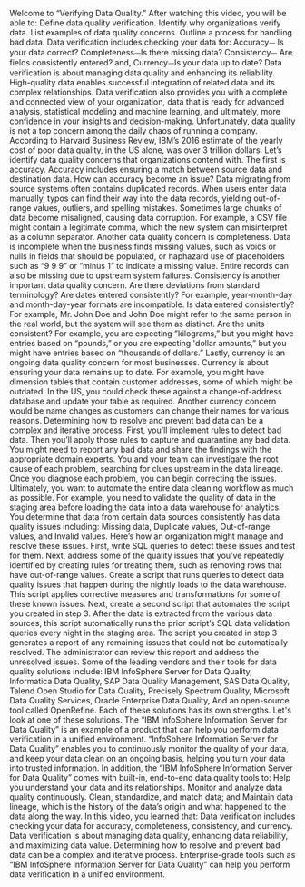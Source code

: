 Welcome to “Verifying Data Quality.”
After watching this video, you will be able to:
Define data quality verification.
Identify why organizations verify data.
List examples of data quality concerns.
Outline a process for handling bad data.
Data verification includes checking your data for:
Accuracy⏤ Is your data correct?
Completeness⏤Is there missing data?
Consistency⏤ Are fields consistently entered? and,
Currency⏤Is your data up to date?
Data verification is about managing data quality and enhancing its reliability.
High-quality data enables successful integration of related data and its complex relationships.
Data verification also provides you with a complete and connected view of your organization,
data that is ready for advanced analysis, statistical modeling and machine learning,
and ultimately, more confidence in your insights and decision-making.
Unfortunately, data quality is not a top concern among the daily chaos of running
a company.
According to Harvard Business Review, IBM’s 2016 estimate of the yearly cost of poor
data quality, in the US alone, was over 3 trillion dollars.
Let’s identify data quality concerns that organizations contend with.
The first is accuracy.
Accuracy includes ensuring a match between source data and destination data.
How can accuracy become an issue?
Data migrating from source systems often contains duplicated records.
When users enter data manually, typos can find their way into the data records, yielding
out-of-range values, outliers, and spelling mistakes.
Sometimes large chunks of data become misaligned, causing data corruption.
For example, a CSV file might contain a legitimate comma, which the new system can misinterpret
as a column separator.
Another data quality concern is completeness.
Data is incomplete when the business finds missing values, such as voids or nulls in
fields that should be populated, or haphazard use of placeholders such as “9 9 9” or
“minus 1” to indicate a missing value.
Entire records can also be missing due to upstream system failures.
Consistency is another important data quality concern.
Are there deviations from standard terminology?
Are dates entered consistently?
For example, year-month-day and month-day-year formats are incompatible.
Is data entered consistently? For example, Mr. John Doe and John Doe might refer to the
same person in the real world, but the system will see them as distinct.
Are the units consistent? For example, you are expecting ”kilograms,” but you might
have entries based on “pounds,” or you are expecting 'dollar amounts,” but you
might have entries based on “thousands of dollars.”
Lastly, currency is an ongoing data quality concern for most businesses.
Currency is about ensuring your data remains up to date.
For example, you might have dimension tables that contain customer addresses, some of which
might be outdated.
In the US, you could check these against a change-of-address database and update your
table as required. Another currency concern would be name changes as customers can change
their names for various reasons.
Determining how to resolve and prevent bad data can be a complex and iterative process.
First, you’ll implement rules to detect bad data.
Then you’ll apply those rules to capture and quarantine any bad data.
You might need to report any bad data and share the findings with the appropriate domain
experts.
You and your team can investigate the root cause of each problem, searching for clues
upstream in the data lineage. Once you diagnose each problem, you can begin
correcting the issues.
Ultimately, you want to automate the entire data cleaning workflow as much as possible.
For example, you need to validate the quality of data in the staging area before loading
the data into a data warehouse for analytics.
You determine that data from certain data sources consistently has data quality issues
including:
Missing data,
Duplicate values,
Out-of-range values, and
Invalid values.
Here’s how an organization might manage and resolve these issues.
First, write SQL queries to detect these issues and test for them.
Next, address some of the quality issues that you’ve repeatedly identified by creating
rules for treating them, such as removing rows that have out-of-range values.
Create a script that runs queries to detect data quality issues that happen during the
nightly loads to the data warehouse.
This script applies corrective measures and transformations for some of these known issues.
Next, create a second script that automates the script you created in step 3.
After the data is extracted from the various data sources, this script automatically runs
the prior script’s SQL data validation queries every night in the staging area.
The script you created in step 3 generates a report of any remaining issues that could
not be automatically resolved. The administrator can review this report and address the unresolved
issues.
Some of the leading vendors and their tools for data quality solutions include:
IBM InfoSphere Server for Data Quality,
Informatica Data Quality,
SAP Data Quality Management,
SAS Data Quality,
Talend Open Studio for Data Quality,
Precisely Spectrum Quality,
Microsoft Data Quality Services,
Oracle Enterprise Data Quality,
And an open-source tool called OpenRefine.
Each of these solutions has its own strengths. Let's look at one of these solutions.
The “IBM InfoSphere Information Server for Data Quality” is an example of a product
that can help you perform data verification in a unified environment.
“InfoSphere Information Server for Data Quality” enables you to continuously monitor
the quality of your data, and keep your data clean on an ongoing basis, helping you turn
your data into trusted information.
In addition, the “IBM InfoSphere Information Server for Data Quality” comes with built-in,
end-to-end data quality tools to:
Help you understand your data and its relationships.
Monitor and analyze data quality continuously.
Clean, standardize, and match data; and
Maintain data lineage, which is the history of the data’s origin and what happened to
the data along the way.
In this video, you learned that:
Data verification includes checking your data for accuracy, completeness, consistency, and
currency.
Data verification is about managing data quality, enhancing data reliability, and maximizing
data value.
Determining how to resolve and prevent bad data can be a complex and iterative process.
Enterprise-grade tools such as “IBM InfoSphere Information Server for Data Quality” can
help you perform data verification in a unified environment.